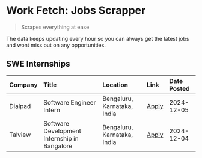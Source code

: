 # Work Fetch: Jobs Scrapper
> Scrapes everything at ease

The data keeps updating every hour so you can always get the latest jobs and wont miss out on any opportunities.

## SWE Internships
<!--START_SECTION:workfetch-->
| Company   | Title                                        | Location                    | Link                                                                                                                                                                                                                | Date Posted   |
|:----------|:---------------------------------------------|:----------------------------|:--------------------------------------------------------------------------------------------------------------------------------------------------------------------------------------------------------------------|:--------------|
| Dialpad   | Software Engineer Intern                     | Bengaluru, Karnataka, India | [Apply](https://in.linkedin.com/jobs/view/software-engineer-intern-at-dialpad-4091428917?position=2&pageNum=0&refId=YAmASyK8MFsotE5ETtxrBA%3D%3D&trackingId=3D8B9LJ8bds06K9jGFwa0g%3D%3D)                           | 2024-12-05    |
| Talview   | Software Development Internship in Bangalore | Bengaluru, Karnataka, India | [Apply](https://in.linkedin.com/jobs/view/software-development-internship-in-bangalore-at-talview-4089000537?position=3&pageNum=0&refId=YAmASyK8MFsotE5ETtxrBA%3D%3D&trackingId=X%2FgYvkLWn3%2Bzs%2BpCyFr7YA%3D%3D) | 2024-12-04    |
<!--END_SECTION:workfetch-->
